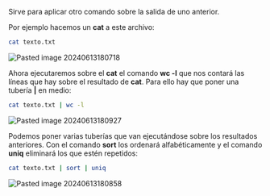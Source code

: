 Sirve para aplicar otro comando sobre la salida de uno anterior.

Por ejemplo hacemos un **cat** a este archivo:

```Bash
cat texto.txt
```

![Pasted image 20240613180718](https://github.com/user-attachments/assets/13537434-5181-45b4-b247-70dc442eb468)

Ahora ejecutaremos sobre el **cat** el comando **wc -l** que nos contará las líneas que hay sobre el resultado de **cat**. Para ello hay que poner una tubería **|** en medio:

```Bash
cat texto.txt | wc -l
```

![Pasted image 20240613180927](https://github.com/user-attachments/assets/5edd8186-c8a6-4842-a872-a2e9bf5f3dd7)

Podemos poner varias tuberías que van ejecutándose sobre los resultados anteriores. Con el comando **sort** los ordenará alfabéticamente y el comando **uniq** eliminará los que estén repetidos:

```Bash
cat texto.txt | sort | uniq
```

![Pasted image 20240613180858](https://github.com/user-attachments/assets/21a30cdb-5699-478b-898f-7262bc8c09df)
